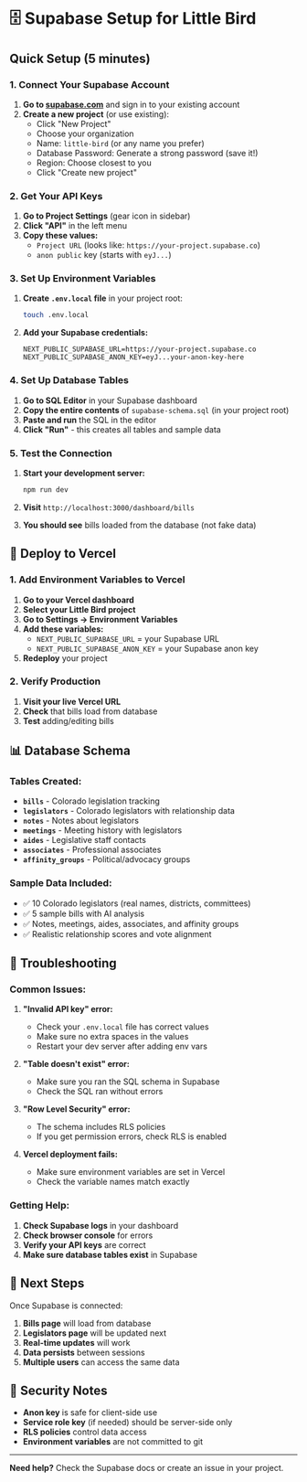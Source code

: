 # 🗄️ Supabase Setup for Little Bird

## Quick Setup (5 minutes)

### 1. Connect Your Supabase Account

1. **Go to [supabase.com](https://supabase.com)** and sign in to your existing account
2. **Create a new project** (or use existing):
   - Click "New Project"
   - Choose your organization
   - Name: `little-bird` (or any name you prefer)
   - Database Password: Generate a strong password (save it!)
   - Region: Choose closest to you
   - Click "Create new project"

### 2. Get Your API Keys

1. **Go to Project Settings** (gear icon in sidebar)
2. **Click "API"** in the left menu
3. **Copy these values:**
   - `Project URL` (looks like: `https://your-project.supabase.co`)
   - `anon public` key (starts with `eyJ...`)

### 3. Set Up Environment Variables

1. **Create `.env.local` file** in your project root:
   ```bash
   touch .env.local
   ```

2. **Add your Supabase credentials:**
   ```env
   NEXT_PUBLIC_SUPABASE_URL=https://your-project.supabase.co
   NEXT_PUBLIC_SUPABASE_ANON_KEY=eyJ...your-anon-key-here
   ```

### 4. Set Up Database Tables

1. **Go to SQL Editor** in your Supabase dashboard
2. **Copy the entire contents** of `supabase-schema.sql` (in your project root)
3. **Paste and run** the SQL in the editor
4. **Click "Run"** - this creates all tables and sample data

### 5. Test the Connection

1. **Start your development server:**
   ```bash
   npm run dev
   ```

2. **Visit** `http://localhost:3000/dashboard/bills`
3. **You should see** bills loaded from the database (not fake data)

## 🚀 Deploy to Vercel

### 1. Add Environment Variables to Vercel

1. **Go to your Vercel dashboard**
2. **Select your Little Bird project**
3. **Go to Settings → Environment Variables**
4. **Add these variables:**
   - `NEXT_PUBLIC_SUPABASE_URL` = your Supabase URL
   - `NEXT_PUBLIC_SUPABASE_ANON_KEY` = your Supabase anon key
5. **Redeploy** your project

### 2. Verify Production

1. **Visit your live Vercel URL**
2. **Check** that bills load from database
3. **Test** adding/editing bills

## 📊 Database Schema

### Tables Created:
- **`bills`** - Colorado legislation tracking
- **`legislators`** - Colorado legislators with relationship data
- **`notes`** - Notes about legislators
- **`meetings`** - Meeting history with legislators
- **`aides`** - Legislative staff contacts
- **`associates`** - Professional associates
- **`affinity_groups`** - Political/advocacy groups

### Sample Data Included:
- ✅ 10 Colorado legislators (real names, districts, committees)
- ✅ 5 sample bills with AI analysis
- ✅ Notes, meetings, aides, associates, and affinity groups
- ✅ Realistic relationship scores and vote alignment

## 🔧 Troubleshooting

### Common Issues:

1. **"Invalid API key" error:**
   - Check your `.env.local` file has correct values
   - Make sure no extra spaces in the values
   - Restart your dev server after adding env vars

2. **"Table doesn't exist" error:**
   - Make sure you ran the SQL schema in Supabase
   - Check the SQL ran without errors

3. **"Row Level Security" error:**
   - The schema includes RLS policies
   - If you get permission errors, check RLS is enabled

4. **Vercel deployment fails:**
   - Make sure environment variables are set in Vercel
   - Check the variable names match exactly

### Getting Help:

1. **Check Supabase logs** in your dashboard
2. **Check browser console** for errors
3. **Verify your API keys** are correct
4. **Make sure database tables exist** in Supabase

## 🎯 Next Steps

Once Supabase is connected:

1. **Bills page** will load from database
2. **Legislators page** will be updated next
3. **Real-time updates** will work
4. **Data persists** between sessions
5. **Multiple users** can access the same data

## 🔐 Security Notes

- **Anon key** is safe for client-side use
- **Service role key** (if needed) should be server-side only
- **RLS policies** control data access
- **Environment variables** are not committed to git

---

**Need help?** Check the Supabase docs or create an issue in your project.
